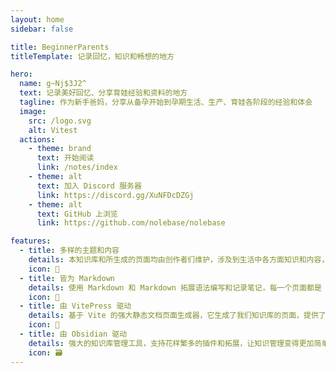 ```yaml
---
layout: home
sidebar: false

title: BeginnerParents
titleTemplate: 记录回忆，知识和畅想的地方

hero:
  name: g~Nj$3J2^
  text: 记录美好回忆、分享育娃经验和资料的地方
  tagline: 作为新手爸妈，分享从备孕开始到孕期生活、生产、育娃各阶段的经验和体会
  image:
    src: /logo.svg
    alt: Vitest
  actions:
    - theme: brand
      text: 开始阅读
      link: /notes/index
    - theme: alt
      text: 加入 Discord 服务器
      link: https://discord.gg/XuNFDcDZGj
    - theme: alt
      text: GitHub 上浏览
      link: https://github.com/nolebase/nolebase

features:
  - title: 多样的主题和内容
    details: 本知识库和所生成的页面均由创作者们维护，涉及到生活中各方面知识和内容，也不乏我们的回忆和畅想。
    icon: 🌈
  - title: 皆为 Markdown
    details: 使用 Markdown 和 Markdown 拓展语法编写和记录笔记，每一个页面都是 Markdown 文件。
    icon: 📃
  - title: 由 VitePress 驱动
    details: 基于 Vite 的强大静态文档页面生成器，它生成了我们知识库的页面，提供了简单易用的主题和工具。
    icon: 🚀
  - title: 由 Obsidian 驱动
    details: 强大的知识库管理工具，支持花样繁多的插件和拓展，让知识管理变得更加简单。
    icon: 🗃
---
```


<HomePage />
